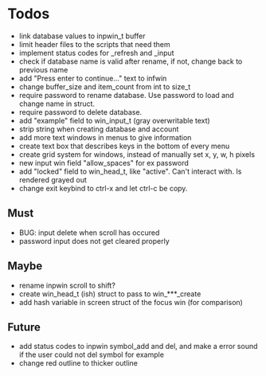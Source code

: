 # Todos
- link database values to inpwin_t buffer
- limit header files to the scripts that need them
- implement status codes for _refresh and _input
- check if database name is valid after rename, if not,
  change back to previous name
- add "Press enter to continue..." text to infwin
- change buffer_size and item_count from int to size_t
- require password to rename database. Use password to load and change name in struct.
- require password to delete database.
- add "example" field to win_input_t (gray overwritable text)
- strip string when creating database and account
- add more text windows in menus to give information
- create text box that describes keys in the bottom of every menu
- create grid system for windows, instead of manually set x, y, w, h pixels
- new input win field "allow_spaces" for ex password
- add "locked" field to win_head_t, like "active". Can't interact with. Is rendered grayed out
- change exit keybind to ctrl-x and let ctrl-c be copy.

## Must
- BUG: input delete when scroll has occured
- password input does not get cleared properly

## Maybe
- rename inpwin scroll to shift?
- create win_head_t (ish) struct to pass to win_***_create
- add hash variable in screen struct of the focus win (for comparison)

## Future
- add status codes to inpwin symbol_add and del,
  and make a error sound if the user could not del symbol for example
- change red outline to thicker outline
